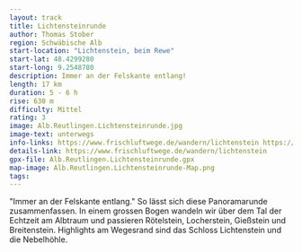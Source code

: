 ```yaml
---
layout: track
title: Lichtensteinrunde
author: Thomas Stober
region: Schwäbische Alb
start-location: "Lichtenstein, beim Rewe"
start-lat: 48.4299280
start-long: 9.2548780
description: Immer an der Felskante entlang!
length: 17 km
duration: 5 - 6 h
rise: 630 m
difficulty: Mittel
rating: 3
image: Alb.Reutlingen.Lichtensteinrunde.jpg
image-text: unterwegs
info-links: https://www.frischluftwege.de/wandern/lichtenstein https://www.inslichtruecken.de
details-link: https://www.frischluftwege.de/wandern/lichtenstein 
gpx-file: Alb.Reutlingen.Lichtensteinrunde.gpx
map-image: Alb.Reutlingen.Lichtensteinrunde-Map.png
tags: 
---
```




"Immer an der Felskante entlang." So lässt sich diese Panoramarunde zusammenfassen. In einem grossen Bogen wandeln wir über dem Tal der Echtzeit am Albtraum und passieren Rötelstein, Locherstein, Gießstein und Breitenstein. Highlights am Wegesrand sind das Schloss Lichtenstein und die Nebelhöhle.




